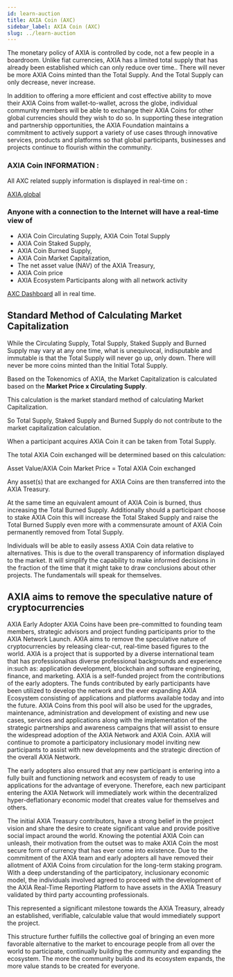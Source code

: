 ```yaml
---
id: learn-auction
title: AXIA Coin (AXC)
sidebar_label: AXIA Coin (AXC)
slug: ../learn-auction
---
```


The monetary policy of AXIA is controlled by code, not a few people in a boardroom. Unlike fiat currencies, AXIA has a limited total supply that has already been established which can only reduce over time.. There will never be more AXIA Coins minted than the Total Supply. And the Total Supply can only decrease, never increase. 


In addition to offering a more efficient and cost effective ability to move their AXIA Coins from wallet-to-wallet, across the globe, individual community members will be able to exchange their AXIA Coins for other global currencies should they wish to do so. In supporting these integration and partnership opportunities, the AXIA Foundation maintains a commitment to actively support a variety of use cases through innovative services, products and platforms so that global participants, businesses and projects continue to flourish within the community. 

### AXIA Coin INFORMATION :

All AXC related supply information is displayed in real-time on :

[AXIA.global](https://axia.global/)



### Anyone with a connection to the Internet will have a real-time view of 
* AXIA Coin Circulating Supply, AXIA Coin Total Supply
* AXIA Coin Staked Supply, 
* AXIA Coin Burned  Supply, 
* AXIA Coin Market Capitalization, 
* The net asset value (NAV) of the AXIA Treasury, 
* AXIA Coin price
* AXIA Ecosystem Participants along with all network activity 

[AXC Dashboard](https://axia.global/) all in real time. 



## Standard Method of Calculating Market Capitalization
While the Circulating Supply, Total Supply, Staked Supply and Burned Supply may vary at any one time, what is unequivocal, indisputable and immutable is that the Total Supply will never go up, only down. There will never be more coins minted than the Initial Total Supply.

Based on the Tokenomics of AXIA, the Market Capitalization is calculated based on the **Market Price x Circulating Supply**.

This calculation is the market standard method of calculating Market Capitalization.

So Total Supply, Staked Supply and Burned Supply do not contribute to the market capitalization calculation.

When a participant acquires AXIA Coin it can be taken from Total Supply. 

The total AXIA Coin exchanged will be determined based on this calculation:

Asset Value/AXIA Coin Market Price = Total AXIA Coin exchanged 

Any asset(s) that are exchanged for AXIA Coins are then transferred into the AXIA Treasury.

At the same time an equivalent amount of AXIA Coin is burned, thus increasing the Total Burned Supply.  Additionally should a participant choose to stake AXIA Coin this will increase the Total Staked Supply and raise the Total Burned Supply even more with a commensurate amount of AXIA Coin permanently removed from Total Supply. 

Individuals will be able to easily assess AXIA Coin data relative to alternatives. This is due to the overall transparency of information displayed to the market. It will simplify the capability to make informed decisions in the fraction of the time that it might take to draw conclusions about other projects. The fundamentals will speak for themselves.
## AXIA aims to remove the speculative nature of cryptocurrencies

AXIA Early Adopter AXIA Coins have been pre-committed to founding team members, strategic advisors and project funding participants prior to the AXIA Network Launch. AXIA aims to remove the speculative nature of cryptocurrencies by releasing clear-cut, real-time based figures to the world. AXIA is a project that is supported by a diverse international team that has professionalhas diverse professional backgrounds and experience in:such as: application development, blockchain and software engineering, finance, and marketing. AXIA is a self-funded project from the contributions of the early adopters. The funds contributed by early participants have been utilized to develop the network and the ever expanding AXIA Ecosystem consisting of applications and platforms available today and into the future. AXIA Coins from this pool will also be used for the upgrades, maintenance, administration and development of existing and new use cases, services and applications along with the implementation of the strategic partnerships and awareness campaigns that will assist to ensure the widespread adoption of the AXIA Network and AXIA Coin. AXIA will continue to promote a participatory inclusionary model inviting new participants to assist with new developments and the strategic direction of the overall AXIA Network.

The early adopters also ensured that any new participant is entering into a fully built and functioning network and ecosystem of ready to use applications for the advantage of everyone. Therefore, each new participant entering the AXIA Network will immediately work within the decentralized hyper-deflationary economic model that creates value for themselves and others.

The initial AXIA Treasury contributors, have a strong belief in the project vision and share the desire to create significant value and provide positive social impact around the world. Knowing the potential AXIA Coin can unleash, their motivation from the outset was to make AXIA Coin the most secure form of currency that has ever come into existence. Due to the commitment of the AXIA team and early adopters all have removed their allotment of AXIA Coins from circulation for the long-term staking program.
With a deep understanding of the participatory, inclusionary economic model, the individuals involved agreed to proceed with the development of the AXIA Real-Time Reporting Platform to have assets in the AXIA Treasury validated by third party accounting professionals. 
 
This represented a significant milestone towards the AXIA Treasury, already an established, verifiable, calculable value that would immediately support the project. 

This structure further fulfills the collective goal of bringing an even more favorable alternative to the market to encourage people from all over the world to participate, continually building the community and expanding the ecosystem. The more the community builds and its ecosystem expands, the more value stands to be created for everyone. 
